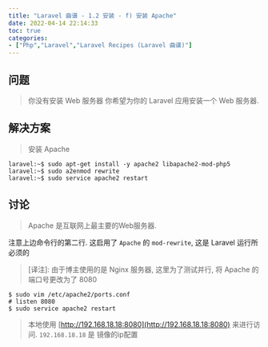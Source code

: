```yaml
---
title: "Laravel 曲谱 - 1.2 安装 - f) 安装 Apache"
date: 2022-04-14 22:14:33
toc: true
categories:
- ["Php","Laravel","Laravel Recipes (Laravel 曲谱)"]
---
```


## 问题
> 你没有安装 Web 服务器
> 你希望为你的 Laravel 应用安装一个 Web 服务器.





## 解决方案
> 安装 Apache

```
laravel:~$ sudo apt-get install -y apache2 libapache2-mod-php5
laravel:~$ sudo a2enmod rewrite
laravel:~$ sudo service apache2 restart
```

## 讨论
> Apache 是互联网上最主要的Web服务器.

注意上边命令行的第二行. 这启用了 `Apache` 的 `mod-rewrite`, 这是 Laravel 运行所必须的
> [译注]: 由于博主使用的是 Nginx 服务器, 这里为了测试并行, 将 Apache 的端口号更改为了 8080

```
$ sudo vim /etc/apache2/ports.conf
# listen 8080
$ sudo service apache2 restart
```
> 本地使用 [http://192.168.18.18:8080](http://192.168.18.18:8080) 来进行访问. `192.168.18.18` 是 镜像的ip配置


